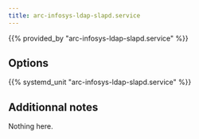 ```yaml
---
title: arc-infosys-ldap-slapd.service
---
```


{{% provided_by "arc-infosys-ldap-slapd.service" %}}

## Options

{{% systemd_unit "arc-infosys-ldap-slapd.service" %}}

## Additionnal notes

Nothing here.